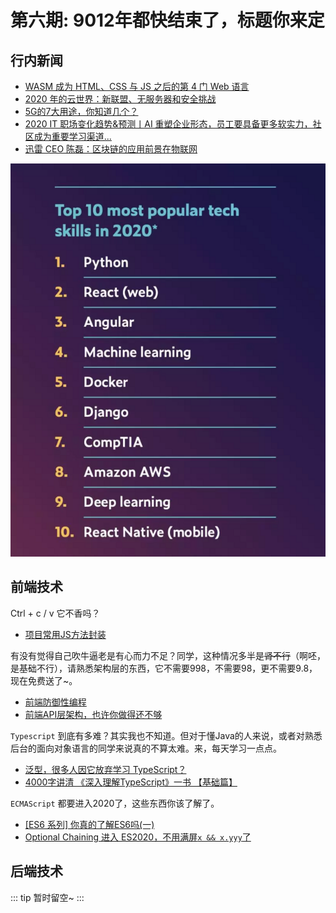 # 第六期: 9012年都快结束了，标题你来定

## 行内新闻

- [WASM 成为 HTML、CSS 与 JS 之后的第 4 门 Web 语言](https://www.oschina.net/news/111917/wasm-became-the-fourth-web-language)
- [2020 年的云世界：新联盟、无服务器和安全挑战](https://www.oschina.net/news/111915/predictions-2020-cloud)
- [5G的7大用途，你知道几个？](https://segmentfault.com/a/1190000021203423)
- [2020 IT 职场变化趋势&预测丨AI 重塑企业形态，员工要具备更多软实力，社区成为重要学习渠道...](https://segmentfault.com/a/1190000021193628)
- [迅雷 CEO 陈磊：区块链的应用前景在物联网](https://www.infoq.cn/article/jeLzoq4XNphrPQmKdyyE)

![2020TOP](./images/202top.png)

## 前端技术

Ctrl + c / v 它不香吗？

- [项目常用JS方法封装](https://juejin.im/post/5deb2cdf518825122671b637)

有没有觉得自己吹牛逼老是有心而力不足？同学，这种情况多半是~~肾不行~~（啊呸，是基础不行），请熟悉架构层的东西，它不需要998，不需要98，更不需要9.8，现在免费送了~。

- [前端防御性编程](https://juejin.im/post/5de91d0f51882512400acafd)
- [前端API层架构，也许你做得还不够](https://juejin.im/post/5de7169451882512454b18d8)

`Typescript` 到底有多难？其实我也不知道。但对于懂Java的人来说，或者对熟悉后台的面向对象语言的同学来说真的不算太难。来，每天学习一点点。

- [泛型，很多人因它放弃学习 TypeScript？](https://segmentfault.com/a/1190000021219586)
- [4000字讲清 《深入理解TypeScript》一书 【基础篇】](https://segmentfault.com/a/1190000021210413)

`ECMAScript` 都要进入2020了，这些东西你该了解了。

- [[ES6 系列] 你真的了解ES6吗(一)](https://segmentfault.com/a/1190000021207226)
- [Optional Chaining 进入 ES2020，不用满屏`x && x.yyy`了](https://www.oschina.net/news/111888/optional-chaining-moved-to-stage-4)

## 后端技术

::: tip
暂时留空~
:::
